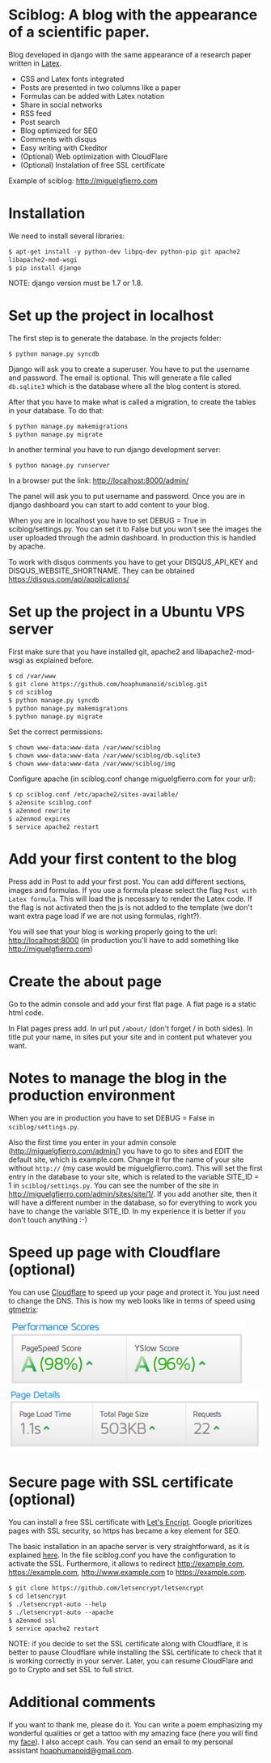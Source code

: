 Sciblog: A blog with the appearance of a scientific paper.
==================

Blog developed in django with the same appearance of a research paper written in [Latex](https://en.wikipedia.org/wiki/LaTeX).

* CSS and Latex fonts integrated
* Posts are presented in two columns like a paper
* Formulas can be added with Latex notation 
* Share in social networks
* RSS feed
* Post search 
* Blog optimized for SEO
* Comments with disqus
* Easy writing with Ckeditor
* (Optional) Web optimization with CloudFlare
* (Optional) Instalation of free SSL certificate

Example of sciblog: http://miguelgfierro.com

Installation
==================

We need to install several libraries:

	$ apt-get install -y python-dev libpq-dev python-pip git apache2 libapache2-mod-wsgi
	$ pip install django 

NOTE: django version must be 1.7 or 1.8. 

Set up the project in localhost
==================================================
The first step is to generate the database. In the projects folder:
  
	$ python manage.py syncdb  
Django will ask you to create a superuser. You have to put the username and password. The email is optional. 
This will generate a file called `db.sqlite3` which is the database where all the blog content is stored.

After that you have to make what is called a migration, to create the tables in your database. To do that:
	
	$ python manage.py makemigrations
	$ python manage.py migrate

In another terminal you have to run django development server:

	$ python manage.py runserver  
	
In a browser put the link: [http://localhost:8000/admin/](http://localhost:8000/admin/)

The panel will ask you to put username and password. Once you are in django dashboard you can start to add content to
your blog.

When you are in localhost you have to set DEBUG = True in sciblog/settings.py. You can set it to False but you won't see the images the user uploaded through the admin dashboard. In production this is handled by apache.

To work with disqus comments you have to get your DISQUS_API_KEY and DISQUS_WEBSITE_SHORTNAME. They can be obtained https://disqus.com/api/applications/ 

Set up the project in a Ubuntu VPS server
==================================================

First make sure that you have installed git, apache2 and libapache2-mod-wsgi as explained before. 

	$ cd /var/www
	$ git clone https://github.com/hoaphumanoid/sciblog.git
	$ cd sciblog
	$ python manage.py syncdb  
	$ python manage.py makemigrations
	$ python manage.py migrate

Set the correct permissions:

	$ chown www-data:www-data /var/www/sciblog
	$ chown www-data:www-data /var/www/sciblog/db.sqlite3
	$ chown www-data:www-data /var/www/sciblog/img	

Configure apache (in sciblog.conf change miguelgfierro.com for your url):

	$ cp sciblog.conf /etc/apache2/sites-available/
	$ a2ensite sciblog.conf
	$ a2enmod rewrite
	$ a2enmod expires
	$ service apache2 restart
	
Add your first content to the blog
==================================================

Press add in Post to add your first post. You can add different sections, images and formulas. If you use a formula please select the flag `Post with Latex formula`. This will load the js necessary to render the Latex code. If the flag is not activated then the js is not added to the template (we don't want extra page load if we are not using formulas, right?).

You will see that your blog is working properly going to the url: [http://localhost:8000](http://localhost:8000) (in production you'll have to add something like http://miguelgfierro.com)


Create the about page
==================================================

Go to the admin console and add your first flat page. A flat page is a static html code. 

In Flat pages press add. In url put `/about/` (don't forget / in both sides). In title put your name, in sites put your site and in content put whatever you want. 

Notes to manage the blog in the production environment
==================================================

When you are in production you have to set DEBUG = False in `sciblog/settings.py`.

Also the first time you enter in your admin console (http://miguelgfierro.com/admin/) you have to go to sites and EDIT the default site, which is example.com. Change it for the name of your site without `http://` (my case would be miguelgfierro.com).
This will set the first entry in the database to your site, which is related to the variable SITE_ID = 1 in `sciblog/settings.py`. You can see the number of the site in http://miguelgfierro.com/admin/sites/site/1/. If you add another site, then it will have a different number in the database, so for everything to work you have to change the variable SITE_ID. In my experience it is better if you don't touch anything :-)

Speed up page with Cloudflare (optional)
==================================================

You can use [Cloudflare](https://www.cloudflare.com/) to speed up your page and protect it. You just need to change the DNS. This is how my web looks like in terms of speed using [gtmetrix](https://gtmetrix.com):

![Speed rank](img/pagespeed1.png "Performance scores")
![Speed stats](img/pagespeed2.png "Page details")
 
Secure page with SSL certificate (optional)
==================================================

You can install a free SSL certificate with [Let's Encript](https://letsencrypt.org/). Google prioritizes pages with SSL security, so https has became a key element for SEO.

The basic installation in an apache server is very straightforward, as it is explained [here](https://letsencrypt.org/howitworks/). In the file sciblog.conf you have the configuration to activate the SSL. Furthermore, it allows to redirect http://example.com, https://example.com, http://www.example.com to https://example.com. 

	$ git clone https://github.com/letsencrypt/letsencrypt
	$ cd letsencrypt
	$ ./letsencrypt-auto --help
	$ ./letsencrypt-auto --apache
    $ a2enmod ssl
    $ service apache2 restart

NOTE: if you decide to set the SSL certificate along with Cloudflare, it is better to pause Cloudflare while installing the SSL certificate to check that it is working correctly in your server. Later, you can resume CloudFlare and go to Crypto and set SSL to full strict.
 
Additional comments
==================================================

If you want to thank me, please do it. You can write a poem emphasizing my wonderful qualities or get a tattoo with my amazing face (here you will find my [face](http://miguelgfierro.com/about/)). I also accept cash. You can send an email to my personal assistant hoaphumanoid@gmail.com. 